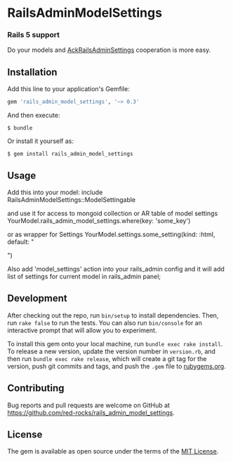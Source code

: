 # RailsAdminModelSettings

### Rails 5 support

Do your models and [AckRailsAdminSettings](https://github.com/red-rocks/rails_admin_settings) cooperation is more easy.

## Installation

Add this line to your application's Gemfile:

```ruby
gem 'rails_admin_model_settings', '~> 0.3'
```

And then execute:

    $ bundle

Or install it yourself as:

    $ gem install rails_admin_model_settings

## Usage

Add this into your model:
    include RailsAdminModelSettings::ModelSettingable

and use it for access to mongoid collection or AR table of model settings
    YourModel.rails_admin_model_settings.where(key: 'some_key')

or as wrapper for Settings
    YourModel.settings.some_setting(kind: :html, default: "<p></p>")

Also add 'model_settings' action into your rails_admin config and it will add list of settings for current model in rails_admin panel;

## Development

After checking out the repo, run `bin/setup` to install dependencies. Then, run `rake false` to run the tests. You can also run `bin/console` for an interactive prompt that will allow you to experiment.

To install this gem onto your local machine, run `bundle exec rake install`. To release a new version, update the version number in `version.rb`, and then run `bundle exec rake release`, which will create a git tag for the version, push git commits and tags, and push the `.gem` file to [rubygems.org](https://rubygems.org).

## Contributing

Bug reports and pull requests are welcome on GitHub at https://github.com/red-rocks/rails_admin_model_settings.


## License

The gem is available as open source under the terms of the [MIT License](http://opensource.org/licenses/MIT).
